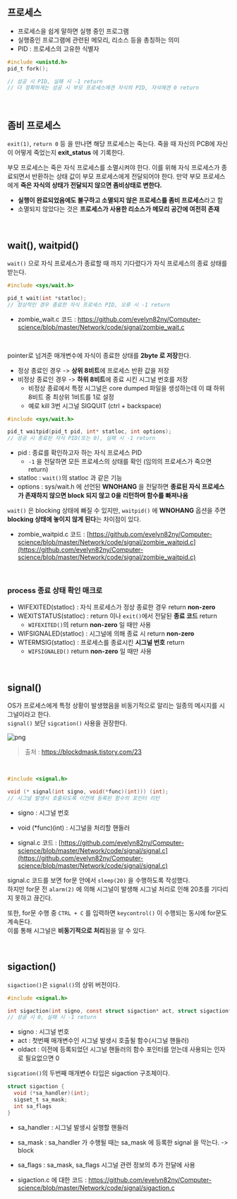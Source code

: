 ## 프로세스

- 프로세스을 쉽게 말하면 실행 중인 프로그램
- 실행중인 프로그램에 관련된 메모리, 리소스 등을 총칭하는 의미
- PID : 프로세스의 고유한 식별자

```c
#include <unistd.h>
pid_t fork();

// 성공 시 PID, 실패 시 -1 return
// 더 정확하게는 성공 시 부모 프로세스에겐 자식의 PID, 자식에겐 0 return
```

<br>

## 좀비 프로세스

```exit(1)```, ```return 0``` 등 을 만나면 해당 프로세스는 죽는다. 
죽을 때 자신의 PCB에 자신이 어떻게 죽었는지 **exit_status** 에 기록한다.<br>

부모 프로세스는 죽은 자식 프로세스를 소멸시켜야 한다. 
이를 위해 자식 프로세스가 종료되면서 반환하는 상태 값이 부모 프로세스에게 전달되어야 한다. 
만약 부모 프로세스에게 **죽은 자식의 상태가 전달되지 않으면 좀비상태로 변한다.**

- **실행이 완료되었음에도 불구하고 소멸되지 않은 프로세스를 좀비 프로세스**라고 함
- 소멸되지 않았다는 것은 **프로세스가 사용한 리소스가 메모리 공간에 여전히 존재**
<br>

## wait(), waitpid()

```wait()``` 으로 자식 프로세스가 종료할 때 까지 기다렸다가 자식 프로세스의 종료 상태를 받는다.

```c
#include <sys/wait.h>

pid_t wait(int *statloc);
// 정상적인 경우 종료한 자식 프로세스 PID, 오류 시 -1 return
```

- zombie_wait.c 코드 : https://github.com/evelyn82ny/Computer-science/blob/master/Network/code/signal/zombie_wait.c

<br>

pointer로 넘겨준 매개변수에 자식이 종료한 상태를 **2byte 로 저장**한다.

- 정상 종료인 경우 -> **상위 8비트**에 프로세스 반환 값을 저장
- 비정상 종료인 경우 -> **하위 8비트**에 종료 시킨 시그널 번호를 저장
  - 비정상 종료에서 특정 시그널은 core dumped 파일을 생성하는데 이 떄 하위 8비트 중 최상위 1비트를 1로 설정
  - 예로 kill 3번 시그널 SIGQUIT (ctrl + backspace)

```c
#include <sys/wait.h>

pid_t waitpid(pid_t pid, int* statloc, int options);
// 성공 시 종료된 자식 PID(또는 0), 실패 시 -1 return
```

- pid : 종료를 확인하고자 하는 자식 프로세스 PID
  - ```-1``` 을 전달하면 모든 프로세스의 상태를 확인 (임의의 프로세스가 죽으면 return)
- statloc : ```wait()```의 statloc 과 같은 기능
- options : sys/wait.h 에 선언된 **WNOHANG** 을 전달하면 **종료된 자식 프로세스가 존재하지 않으면 block 되지 않고 0을 리턴하며 함수를 빠져나옴**

```wait()``` 은 blocking 상태에 빠질 수 있지만, ```waitpid()``` 에 **WNOHANG** 옵션을 주면 **blocking 상태에 놓이지 않게 된다**는 차이점이 있다.

- zombie_waitpid.c 코드 : [https://github.com/evelyn82ny/Computer-science/blob/master/Network/code/signal/zombie_waitpid.c](https://github.com/evelyn82ny/Computer-science/blob/master/Network/code/signal/zombie_waitpid.c)

<br>

### process 종료 상태 확인 매크로 

- WIFEXITED(statloc) : 자식 프로세스가 정상 종료한 경우 return **non-zero**
- WEXITSTATUS(statloc) : return 이나 ```exit()```에서 전달된 **종료 코드** return
  - ```WIFEXITED()```의 return **non-zero** 일 때만 사용
- WIFSIGNALED(statloc) : 시그널에 의해 종료 시 return **non-zero**
- WTERMSIG(statloc) : 프로세스를 종료시킨 **시그널 번호** return
  - ```WIFSIGNALED()``` return **non-zero** 일 때만 사용
<br>

## signal()

OS가 프로세스에게 특정 상황이 발생했음을 비동기적으로 알리는 일종의 메시지를 시그널이라고 한다.<br>
```signal()``` 보단 ```sigcation()``` 사용을 권장한다.

![png](/Network/_img/signal.jpeg)<br>

> 출처 : https://blockdmask.tistory.com/23 <br>

<br>

```c
#include <signal.h>

void (* signal(int signo, void(*func)(int))) (int);
// 시그널 발생시 호출되도록 이전에 등록된 함수의 포인터 리턴
```
- signo : 시그널 번호
- void (*func)(int) : 시그널을 처리할 핸들러

- signal.c 코드 : [https://github.com/evelyn82ny/Computer-science/blob/master/Network/code/signal/signal.c](https://github.com/evelyn82ny/Computer-science/blob/master/Network/code/signal/signal.c)

signal.c 코드를 보면 for문 안에서 ```sleep(20)``` 을 수행하도록 작성했다.<br>
하지만 for문 전 ```alarm(2)``` 에 의해 시그널이 발생해 시그널 처리로 인해 20초를 기다리지 못하고 끊긴다.<br>

또한, for문 수행 중 ```CTRL + C``` 를 입력하면 ```keycontrol()``` 이 수행되는 동시에 for문도 계속돈다.<br>
이를 통해 시그널은 **비동기적으로 처리**됨을 알 수 있다.

<br>

## sigaction()

```sigaction()```은 ```signal()```의 상위 버전이다.

```c
#include <signal.h>

int sigaction(int signo, const struct sigaction* act, struct sigaction* oldact);
// 성공 시 0, 실패 시 -1 return
```

- signo : 시그널 번호
- act : 첫번째 매개변수인 시그널 발생시 호출될 함수(시그널 핸들러)
- oldact : 이전에 등록되었던 시그널 핸들러의 함수 포인터를 얻는데 사용되는 인자로 필요없으면 0

```sigcation()```의 두번째 매개변수 타입은 sigaction 구조체이다.<br>

```c
struct sigaction {
  void (*sa_handler)(int);
  sigset_t sa_mask;
  int sa_flags
}
```

- sa_handler : 시그널 발생시 실행할 핸들러
- sa_mask : sa_handler 가 수행될 때는 sa_mask 에 등록한 signal 을 막는다. -> block 
- sa_flags : sa_mask, sa_flags 시그널 관련 정보의 추가 전달에 사용

- sigaction.c 에 대한 코드 : https://github.com/evelyn82ny/Computer-science/blob/master/Network/code/signal/sigaction.c